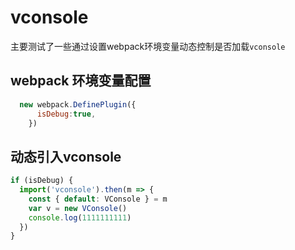# vconsole

主要测试了一些通过设置webpack环境变量动态控制是否加载`vconsole`

## webpack 环境变量配置
```js
  new webpack.DefinePlugin({     
      isDebug:true,
    })
```    

## 动态引入vconsole

```js
if (isDebug) {
  import('vconsole').then(m => {
    const { default: VConsole } = m
    var v = new VConsole()
    console.log(1111111111)
  })
}
```